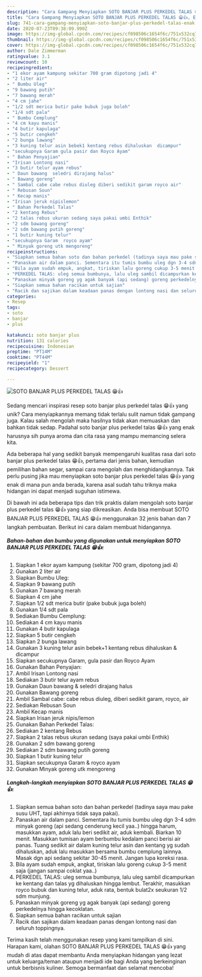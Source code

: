 ```yaml
---
description: "Cara Gampang Menyiapkan SOTO BANJAR PLUS PERKEDEL TALAS 😁👍, Enak"
title: "Cara Gampang Menyiapkan SOTO BANJAR PLUS PERKEDEL TALAS 😁👍, Enak"
slug: 741-cara-gampang-menyiapkan-soto-banjar-plus-perkedel-talas-enak
date: 2020-07-23T09:38:09.990Z
image: https://img-global.cpcdn.com/recipes/cf098506c1654f6c/751x532cq70/soto-banjar-plus-perkedel-talas-😁👍-foto-resep-utama.jpg
thumbnail: https://img-global.cpcdn.com/recipes/cf098506c1654f6c/751x532cq70/soto-banjar-plus-perkedel-talas-😁👍-foto-resep-utama.jpg
cover: https://img-global.cpcdn.com/recipes/cf098506c1654f6c/751x532cq70/soto-banjar-plus-perkedel-talas-😁👍-foto-resep-utama.jpg
author: Dale Zimmerman
ratingvalue: 3.1
reviewcount: 10
recipeingredient:
- "1 ekor ayam kampung sekitar 700 gram dipotong jadi 4"
- "2 liter air"
- " Bumbu Uleg"
- "9 bawang putih"
- "7 bawang merah"
- "4 cm jahe"
- "1/2 sdt merica butir pake bubuk juga boleh"
- "1/4 sdt pala"
- " Bumbu Cemplung"
- "4 cm kayu manis"
- "4 butir kapulaga"
- "5 butir cengkeh"
- "2 bunga lawang"
- "3 kuning telur asin bebek1 kentang rebus dihaluskan  dicampur"
- "secukupnya Garam gula pasir dan Royco Ayam"
- " Bahan Penyajian"
- "Irisan Lontong nasi"
- "3 butir telur ayam rebus"
- " Daun bawang  seledri dirajang halus"
- " Bawang goreng"
- " Sambal cabe cabe rebus diuleg diberi sedikit garam royco air"
- " Rebusan Soun"
- " Kecap manis"
- "Irisan jeruk nipislemon"
- " Bahan Perkedel Talas"
- "2 kentang Rebus"
- "2 talas rebus ukuran sedang saya pakai umbi Enthik"
- "2 sdm bawang goreng"
- "2 sdm bawang putih goreng"
- "1 butir kuning telur"
- "secukupnya Garam  royco ayam"
- " Minyak goreng utk mengoreng"
recipeinstructions:
- "Siapkan semua bahan soto dan bahan perkedel (tadinya saya mau pake susu UHT, tapi akhirnya tidak saya pakai)."
- "Panaskan air dalam panci. Sementara itu tumis bumbu uleg dgn 3-4 sdm minyak goreng (api sedang cenderung kecil yaa..) hingga harum, masukkan ayam, aduk lalu beri sedikit air, aduk kembali. Biarkan 10 menit. Masukkan tumisan ayam berbumbu kedalam panci berisi air panas. Tuang sedikit air dalam kuning telur asin dan kentang yg sudah dihaluskan, aduk lalu masukkan bersama bumbu cemplung lainnya. Masak dgn api sedang sekitar 30-45 menit. Jangan lupa koreksi rasa."
- "Bila ayam sudah empuk, angkat, tiriskan lalu goreng cukup 3-5 menit saja (jangan sampai coklat yaa..)"
- "PERKEDEL TALAS: uleg semua bumbunya, lalu uleg sambil dicampurkan ke kentang dan talas yg dihaluskan hingga lembut. Terakhir, masukkan royco bubuk dan kuning telur, aduk rata, bentuk bulat2x seukuran 1/2 sdm munjung."
- "Panaskan minyak goreng yg agak banyak (api sedang) goreng perkedelnya hingga kecoklatan."
- "Siapkan semua bahan racikan untuk sajian"
- "Racik dan sajikan dalam keadaan panas dengan lontong nasi dan seluruh toppingnya."
categories:
- Resep
tags:
- soto
- banjar
- plus

katakunci: soto banjar plus 
nutrition: 131 calories
recipecuisine: Indonesian
preptime: "PT14M"
cooktime: "PT44M"
recipeyield: "1"
recipecategory: Dessert

---
```



![SOTO BANJAR PLUS PERKEDEL TALAS 😁👍](https://img-global.cpcdn.com/recipes/cf098506c1654f6c/751x532cq70/soto-banjar-plus-perkedel-talas-😁👍-foto-resep-utama.jpg)

Sedang mencari inspirasi resep soto banjar plus perkedel talas 😁👍 yang unik? Cara menyiapkannya memang tidak terlalu sulit namun tidak gampang juga. Kalau salah mengolah maka hasilnya tidak akan memuaskan dan bahkan tidak sedap. Padahal soto banjar plus perkedel talas 😁👍 yang enak harusnya sih punya aroma dan cita rasa yang mampu memancing selera kita.

Ada beberapa hal yang sedikit banyak mempengaruhi kualitas rasa dari soto banjar plus perkedel talas 😁👍, pertama dari jenis bahan, kemudian pemilihan bahan segar, sampai cara mengolah dan menghidangkannya. Tak perlu pusing jika mau menyiapkan soto banjar plus perkedel talas 😁👍 yang enak di mana pun anda berada, karena asal sudah tahu triknya maka hidangan ini dapat menjadi suguhan istimewa.




Di bawah ini ada beberapa tips dan trik praktis dalam mengolah soto banjar plus perkedel talas 😁👍 yang siap dikreasikan. Anda bisa membuat SOTO BANJAR PLUS PERKEDEL TALAS 😁👍 menggunakan 32 jenis bahan dan 7 langkah pembuatan. Berikut ini cara dalam membuat hidangannya.

<!--inarticleads1-->

##### Bahan-bahan dan bumbu yang digunakan untuk menyiapkan SOTO BANJAR PLUS PERKEDEL TALAS 😁👍:

1. Siapkan 1 ekor ayam kampung (sekitar 700 gram, dipotong jadi 4)
1. Gunakan 2 liter air
1. Siapkan  Bumbu Uleg:
1. Siapkan 9 bawang putih
1. Gunakan 7 bawang merah
1. Siapkan 4 cm jahe
1. Siapkan 1/2 sdt merica butir (pake bubuk juga boleh)
1. Gunakan 1/4 sdt pala
1. Sediakan  Bumbu Cemplung:
1. Sediakan 4 cm kayu manis
1. Gunakan 4 butir kapulaga
1. Siapkan 5 butir cengkeh
1. Siapkan 2 bunga lawang
1. Gunakan 3 kuning telur asin bebek+1 kentang rebus dihaluskan &amp; dicampur
1. Siapkan secukupnya Garam, gula pasir dan Royco Ayam
1. Gunakan  Bahan Penyajian:
1. Ambil Irisan Lontong nasi
1. Sediakan 3 butir telur ayam rebus
1. Gunakan  Daun bawang &amp; seledri dirajang halus
1. Gunakan  Bawang goreng
1. Ambil  Sambal cabe: cabe rebus diuleg, diberi sedikit garam, royco, air
1. Sediakan  Rebusan Soun
1. Ambil  Kecap manis
1. Siapkan Irisan jeruk nipis/lemon
1. Gunakan  Bahan Perkedel Talas:
1. Sediakan 2 kentang Rebus
1. Siapkan 2 talas rebus ukuran sedang (saya pakai umbi Enthik)
1. Gunakan 2 sdm bawang goreng
1. Sediakan 2 sdm bawang putih goreng
1. Siapkan 1 butir kuning telur
1. Siapkan secukupnya Garam &amp; royco ayam
1. Gunakan  Minyak goreng utk mengoreng




<!--inarticleads2-->

##### Langkah-langkah menyiapkan SOTO BANJAR PLUS PERKEDEL TALAS 😁👍:

1. Siapkan semua bahan soto dan bahan perkedel (tadinya saya mau pake susu UHT, tapi akhirnya tidak saya pakai).
1. Panaskan air dalam panci. Sementara itu tumis bumbu uleg dgn 3-4 sdm minyak goreng (api sedang cenderung kecil yaa..) hingga harum, masukkan ayam, aduk lalu beri sedikit air, aduk kembali. Biarkan 10 menit. Masukkan tumisan ayam berbumbu kedalam panci berisi air panas. Tuang sedikit air dalam kuning telur asin dan kentang yg sudah dihaluskan, aduk lalu masukkan bersama bumbu cemplung lainnya. Masak dgn api sedang sekitar 30-45 menit. Jangan lupa koreksi rasa.
1. Bila ayam sudah empuk, angkat, tiriskan lalu goreng cukup 3-5 menit saja (jangan sampai coklat yaa..)
1. PERKEDEL TALAS: uleg semua bumbunya, lalu uleg sambil dicampurkan ke kentang dan talas yg dihaluskan hingga lembut. Terakhir, masukkan royco bubuk dan kuning telur, aduk rata, bentuk bulat2x seukuran 1/2 sdm munjung.
1. Panaskan minyak goreng yg agak banyak (api sedang) goreng perkedelnya hingga kecoklatan.
1. Siapkan semua bahan racikan untuk sajian
1. Racik dan sajikan dalam keadaan panas dengan lontong nasi dan seluruh toppingnya.




Terima kasih telah menggunakan resep yang kami tampilkan di sini. Harapan kami, olahan SOTO BANJAR PLUS PERKEDEL TALAS 😁👍 yang mudah di atas dapat membantu Anda menyiapkan hidangan yang lezat untuk keluarga/teman ataupun menjadi ide bagi Anda yang berkeinginan untuk berbisnis kuliner. Semoga bermanfaat dan selamat mencoba!
